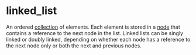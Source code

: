 # linked_list

An ordered [collection](/data_md/computer_science/definitions/data_structure/collection.md) of elements. Each element is stored in a [node](/data_md/mathematics/definitions/graph/node.md) that contains a reference to the next node in the list. Linked lists can be singly linked or doubly linked, depending on whether each node has a reference to the next node only or both the next and previous nodes.
